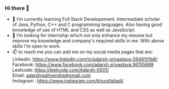 ### Hi there 🤚

<!--
**Adarsh-0001/Adarsh-0001** is a ✨ _special_ ✨ repository because its `README.md` (this file) appears on your GitHub profile.

Here are some ideas to get you started:

- 🔭 I’m currently working on ...
- 🌱 I’m currently learning ...
- 👯 I’m looking to collaborate on ...
- 🤔 I’m looking for help with ...
- 💬 Ask me about ...
- 📫 How to reach me: ...
- 😄 Pronouns: ...
- ⚡ Fun fact: ...
-->
- 🌱 I’m currently learning Full Stack Developement. Intermediate scholar of Java, Python, C++ and C programming languages. Also having good knowledge of use of HTML and CSS as well as JavaScript. 
- 👯 I’m looking for internship which not only enhance my resume but improve my knowledge and company's required skills in me. With above skills I'm open to work.
- 📫 to reach me you can add me on my social media pages that are: <br>
      Linkedin: https://www.linkedin.com/in/adarsh-srivastava-5646101b8/ <br>
      Facebook: https://www.facebook.com/adarsh.srivastava.96155669 <br>
      Leetcode: https://leetcode.com/Adarsh-0001/ <br>
      Email: adarshraghvendra@gmail.com <br>
      Instagram : https://www.instagram.com/khurafatiadi/
      
